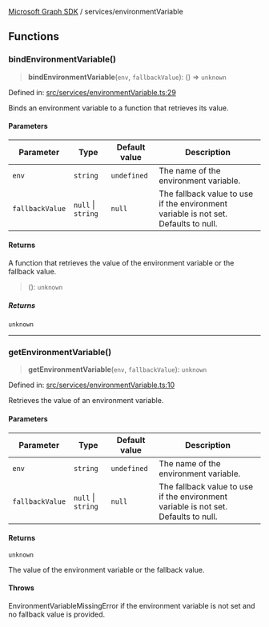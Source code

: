 [Microsoft Graph SDK](../modules.md) / services/environmentVariable

## Functions

### bindEnvironmentVariable()

> **bindEnvironmentVariable**(`env`, `fallbackValue`): () => `unknown`

Defined in: [src/services/environmentVariable.ts:29](https://github.com/Future-Secure-AI/microsoft-graph/blob/6f587d043e8277194e9b2feca914ab2cba9d258d/src/services/environmentVariable.ts#L29)

Binds an environment variable to a function that retrieves its value.

#### Parameters

| Parameter | Type | Default value | Description |
| ------ | ------ | ------ | ------ |
| `env` | `string` | `undefined` | The name of the environment variable. |
| `fallbackValue` | `null` \| `string` | `null` | The fallback value to use if the environment variable is not set. Defaults to null. |

#### Returns

A function that retrieves the value of the environment variable or the fallback value.

> (): `unknown`

##### Returns

`unknown`

***

### getEnvironmentVariable()

> **getEnvironmentVariable**(`env`, `fallbackValue`): `unknown`

Defined in: [src/services/environmentVariable.ts:10](https://github.com/Future-Secure-AI/microsoft-graph/blob/6f587d043e8277194e9b2feca914ab2cba9d258d/src/services/environmentVariable.ts#L10)

Retrieves the value of an environment variable.

#### Parameters

| Parameter | Type | Default value | Description |
| ------ | ------ | ------ | ------ |
| `env` | `string` | `undefined` | The name of the environment variable. |
| `fallbackValue` | `null` \| `string` | `null` | The fallback value to use if the environment variable is not set. Defaults to null. |

#### Returns

`unknown`

The value of the environment variable or the fallback value.

#### Throws

EnvironmentVariableMissingError if the environment variable is not set and no fallback value is provided.
